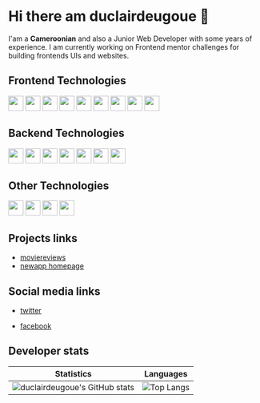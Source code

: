 # Hi there am duclairdeugoue 👋

I'am a **Cameroonian** and also a Junior Web Developer with some years of experience. I am currently working on Frontend mentor challenges for building frontends UIs  and websites. 


## Frontend Technologies

<p>
  <img height="30px" src="https://img.shields.io/badge/-HTML5-E34F26?style=flat-square&logo=html5&logoColor=white"/>
  <img height="30px" src="https://img.shields.io/badge/-CSS3-1572B6?style=flat-square&logo=css3"/>
  <img height="30px" src="https://img.shields.io/badge/-Sass-black?style=flat-square&logo=sass&logoColor=blueviolet"/>
  <img height="30px" src="https://img.shields.io/badge/-JavaScript-black?style=flat-square&logo=javascript"/>
  <img height="30px" src="https://img.shields.io/badge/-Webpack-black?style=flat-square&logo=webpack"/>
  <img height="30px" src="https://img.shields.io/badge/-Typescript-black?style=flat-square&logo=Typescript"/>
  <img height="30px" src="https://img.shields.io/badge/-angular-red?style=flat-square&logo=angular"/>
  <img height="30px" src="https://img.shields.io/badge/-React-black?style=flat-square&logo=react"/>
  <img height="30px" src="https://img.shields.io/badge/-flutter-teal?style=flat-square&logo=flutter"/>
<!--   <img src="https://img.shields.io/badge/-vuejs-black?style=flat-square&logo=vuejs"/> -->
</p>

<!-- - HTML5
- CSS3, Sass, Bootstrap 3,4,5
- Vanilla Javascript, jQuery, Ajax, Webpack, React, Angular
 -->
## Backend Technologies

<p>
    <img height="30px" src="https://img.shields.io/badge/-PHP-black?style=flat-square&logo=php"/>
    <img height="30px" src="https://img.shields.io/badge/-CodeIgniter-black?style=flat-square&logo=codeigniter&logoColor=red"/>
    <img height="30px" src="https://img.shields.io/badge/-Python3-black?style=flat-square&logo=python&logoColor=yellow"/>
    <img height="30px" src="https://img.shields.io/badge/-Django-black?style=flat-square&logo=django&logoColor=blue"/>
<!--     <img height="30px" src="https://img.shields.io/badge/-Nodejs-black?style=flat-square&logo=Node.js"/> -->
    <img height="30px" src="https://img.shields.io/badge/-SpringBoot-black?style=flat-square&logo=springboot&logoColor=green"/>
    <img height="30px" src="https://img.shields.io/badge/-MySQL-black?style=flat-square&logo=mysql"/>
    <img height="30px" src="https://img.shields.io/badge/-MongoDB-black?style=flat-square&logo=mongodb"/>

</p>

## Other Technologies
<p>
  <img height="30px" src="https://img.shields.io/badge/-Git-black?style=flat-square&logo=git"/>
  <img height="30px" src="https://img.shields.io/badge/-Heroku-430098?style=flat-square&logo=heroku"/>
  <img height="30px" src="https://img.shields.io/badge/-Vercel-white?style=flat-square&logo=vercel&logoColor=black"/>
  <img height="30px" src="https://img.shields.io/badge/-Github_Pages-black?style=flat-square&logo=githubpages&logoColor=blueviolet"/>
<!--   <img src=""/> -->
</p>

<!-- 
- PHP, CodeIgniter4
- Python3, Django
- Java, Springboot
- MySQL -->

## Projects links
- [moviereviews](https://duclairdeugoue.pythonanywhere.com/)
- [newapp homepage](https://duclairdeugoue.github.io/fmc-news-homepage/)

## Social media links

- [twitter](https://twitter.com/duclairdeugoue) 

- [facebook](https://facebook.com/duclair.deugoue)

## Developer stats

<!--- ![GitHub Activity Graph](https://activity-graph.herokuapp.com/graph?username=duclairdeugoue) --->

Statistics | Languages
-----------| -----
![duclairdeugoue's GitHub stats](https://github-readme-stats.vercel.app/api?username=duclairdeugoue&show_icons=true&theme=radical) |  ![Top Langs](https://github-readme-stats.vercel.app/api/top-langs/?username=duclairdeugoue&langs_count=8&layout=compact)

